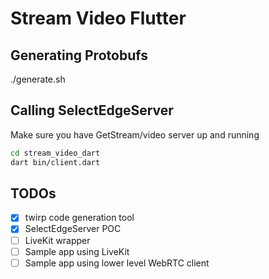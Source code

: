 # Stream Video Flutter

## Generating Protobufs
./generate.sh

## Calling SelectEdgeServer

Make sure you have GetStream/video server up and running

```bash
cd stream_video_dart
dart bin/client.dart
```


## TODOs
- [x] twirp code generation tool
- [x] SelectEdgeServer POC
- [ ] LiveKit wrapper
- [ ] Sample app using LiveKit
- [ ] Sample app using lower level WebRTC client